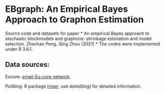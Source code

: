 # EBgraph: An Empirical Bayes Approach to Graphon Estimation

Source code and datasets for paper * An empirical Bayes approach to stochastic blockmodels and graphons: shrinkage estimation and model selection. Zhanhao Peng, Qing Zhou (2021).*
The codes were implemented under R 3.6.1. 

## Data sources:

Eucore: [email-Eu-core network](https://snap.stanford.edu/data/email-Eu-core.html). 

Poliblog: R package [mixer](https://cran.r-project.org/src/contrib/Archive/mixer/), use *data(blog)* for detailed information.
